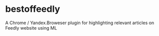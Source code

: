 # bestoffeedly
A Chrome / Yandex.Broweser plugin for highlighting relevant articles on Feedly website using ML
